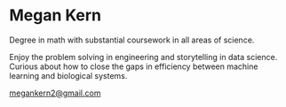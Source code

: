 <h1> Megan Kern </h1>
Degree in math with substantial coursework in all areas of science. 

Enjoy the problem solving in engineering and storytelling in data science.
Curious about how to close the gaps in efficiency between machine learning and biological systems.

megankern2@gmail.com
